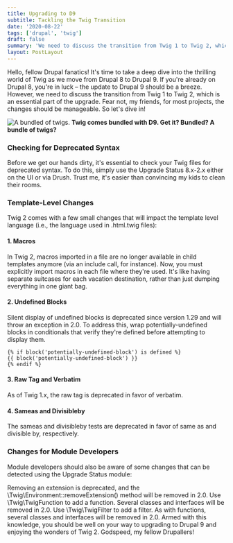 ```yaml
---
title: Upgrading to D9
subtitle: Tackling the Twig Transition
date: '2020-08-22'
tags: ['drupal', 'twig']
draft: false
summary: 'We need to discuss the transition from Twig 1 to Twig 2, which is essential upgrading to D9.'
layout: PostLayout
---
```


Hello, fellow Drupal fanatics! It's time to take a deep dive into the thrilling world of Twig as we move from Drupal 8 to Drupal 9. If you're already on Drupal 8, you're in luck – the update to Drupal 9 should be a breeze. However, we need to discuss the transition from Twig 1 to Twig 2, which is an essential part of the upgrade. Fear not, my friends, for most projects, the changes should be manageable. So let's dive in!

![A bundled of twigs.](/static/images/twigbundle.png 'Twig bundle')
**Twig comes bundled with D9. Get it? Bundled? A bundle of twigs?**

### Checking for Deprecated Syntax

Before we get our hands dirty, it's essential to check your Twig files for deprecated syntax. To do this, simply use the Upgrade Status 8.x-2.x either on the UI or via Drush. Trust me, it's easier than convincing my kids to clean their rooms.

### Template-Level Changes

Twig 2 comes with a few small changes that will impact the template level language (i.e., the language used in .html.twig files):

#### 1. Macros

In Twig 2, macros imported in a file are no longer available in child templates anymore (via an include call, for instance). Now, you must explicitly import macros in each file where they're used. It's like having separate suitcases for each vacation destination, rather than just dumping everything in one giant bag.

#### 2. Undefined Blocks

Silent display of undefined blocks is deprecated since version 1.29 and will throw an exception in 2.0. To address this, wrap potentially-undefined blocks in conditionals that verify they're defined before attempting to display them.

```twig
{% if block('potentially-undefined-block') is defined %}
{{ block('potentially-undefined-block') }}
{% endif %}
```

#### 3. Raw Tag and Verbatim

As of Twig 1.x, the raw tag is deprecated in favor of verbatim.

#### 4. Sameas and Divisibleby

The sameas and divisibleby tests are deprecated in favor of same as and divisible by, respectively.

### Changes for Module Developers

Module developers should also be aware of some changes that can be detected using the Upgrade Status module:

Removing an extension is deprecated, and the \Twig\Environment::removeExtension() method will be removed in 2.0.
Use \Twig\TwigFunction to add a function. Several classes and interfaces will be removed in 2.0.
Use \Twig\TwigFilter to add a filter. As with functions, several classes and interfaces will be removed in 2.0.
Armed with this knowledge, you should be well on your way to upgrading to Drupal 9 and enjoying the wonders of Twig 2. Godspeed, my fellow Drupallers!
